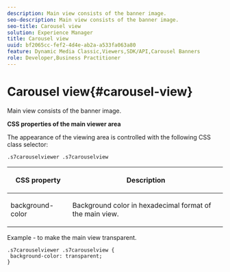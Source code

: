 ```yaml
---
description: Main view consists of the banner image.
seo-description: Main view consists of the banner image.
seo-title: Carousel view
solution: Experience Manager
title: Carousel view
uuid: bf2065cc-fef2-4d4e-ab2a-a533fa063a80
feature: Dynamic Media Classic,Viewers,SDK/API,Carousel Banners
role: Developer,Business Practitioner
---
```


# Carousel view{#carousel-view}

Main view consists of the banner image.

<!--<a id="section_061E550C1C1D4DB2BD663A898895B38C"></a>-->

**CSS properties of the main viewer area**

The appearance of the viewing area is controlled with the following CSS class selector:

```
.s7carouselviewer .s7carouselview
```

<table id="table_94EE3F5BBE4547C0B4943471CEE7EDE4"> 
 <thead> 
  <tr> 
   <th colname="col1" class="entry"> <p> CSS property </p> </th> 
   <th colname="col2" class="entry"> <p>Description </p> </th> 
  </tr> 
 </thead>
 <tbody> 
  <tr> 
   <td colname="col1"> <p> <span class="codeph"> background-color </span> </p> </td> 
   <td colname="col2"> <p> Background color in hexadecimal format of the main view. </p> </td> 
  </tr> 
 </tbody> 
</table>

Example - to make the main view transparent.

```
.s7carouselviewer .s7carouselview { 
 background-color: transparent; 
}
```

